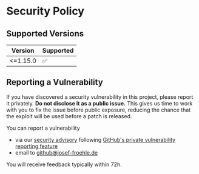 # Security Policy

## Supported Versions

| Version | Supported          |
| ------- | ------------------ |
| <=1.15.0   | :white_check_mark: |

## Reporting a Vulnerability

If you have discovered a security vulnerability in this project, please report it privately. **Do not disclose it as a public issue.**
This gives us time to work with you to fix the issue before public exposure, reducing the chance that the exploit will be used before a patch is released.

You can report a vulnerability
- via our [security advisory](https://github.com/Dexus/pem/security/advisories/new) following [GitHub's private vulnerability reporting feature](https://docs.github.com/code-security/security-advisories/guidance-on-reporting-and-writing-information-about-vulnerabilities/privately-reporting-a-security-vulnerability) 
- email to github@josef-froehle.de

You will receive feedback typically within 72h. 
